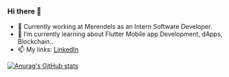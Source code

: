 ### Hi there 👋

- 🔭 Currently working at Merendels as an Intern Software Developer.
- 🌱 I’m currently learning about Flutter Mobile app Development, dApps, Blockchain..
- 📫 My links: [LinkedIn](https://www.linkedin.com/in/colonnelli-stefano/)

[![Anurag's GitHub stats](https://github-readme-stats.vercel.app/api?username=XAER)](https://github.com/anuraghazra/github-readme-stats)



<!--
**XAER/xaer** is a ✨ _special_ ✨ repository because its `README.md` (this file) appears on your GitHub profile.

-->
